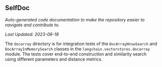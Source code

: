 <!--- START SELFDOC --->
## SelfDoc
_Auto-generated code documentation to make the repository easier to navigate and contribute to._

_Last Updated: 2023-06-18_

The `docarray` directory is for integration tests of the `DocArrayHnswSearch` and `DocArrayInMemorySearch` classes in the `langchain.vectorstores.docarray` module. The tests cover end-to-end construction and similarity search using different parameters and distance metrics.

<!--- END SELFDOC --->